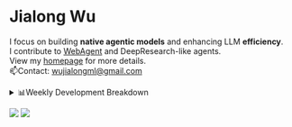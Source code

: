#  Jialong Wu

I focus on building **native agentic models** and enhancing LLM **efficiency**.<br>
I contribute to [WebAgent](https://github.com/Alibaba-NLP/WebAgent) and DeepResearch-like agents.<br>
View my [homepage](https://callanwu.github.io/) for more details. <br>
📫Contact: wujialongml@gmail.com

<details><summary>📊Weekly Development Breakdown</summary>

<!--START_SECTION:waka-->

```txt
From: 06 September 2025 - To: 13 September 2025

Total Time: 21 hrs 54 mins

Python     13 hrs 25 mins  ███████████████▒░░░░░░░░░   61.28 %
JSON       4 hrs 9 mins    ████▓░░░░░░░░░░░░░░░░░░░░   18.96 %
Markdown   2 hrs 13 mins   ██▓░░░░░░░░░░░░░░░░░░░░░░   10.16 %
HTML       1 hr 10 mins    █▒░░░░░░░░░░░░░░░░░░░░░░░   05.34 %
Bash       46 mins         █░░░░░░░░░░░░░░░░░░░░░░░░   03.54 %
```

<!--END_SECTION:waka-->

[![wakatime](https://wakatime.com/badge/user/c6720b29-9431-4a60-bc9d-e1fb2b6bd65f.svg)](https://wakatime.com/@c6720b29-9431-4a60-bc9d-e1fb2b6bd65f)
</details>

[![](https://img.shields.io/badge/Google%20Scholar-4385FE.svg?&color=d6d6d6&style=flat-square&logo=google-scholar)](https://scholar.google.com/citations?user=6eg2m4YAAAAJ)
![](https://komarev.com/ghpvc/?username=callanwu)
